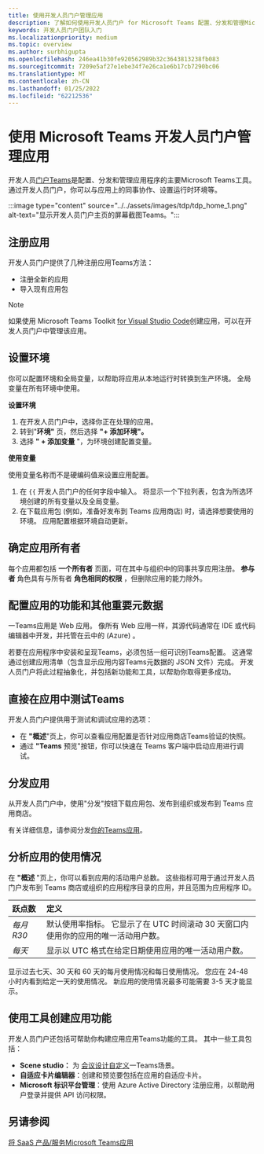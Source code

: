 ```yaml
---
title: 使用开发人员门户管理应用
description: 了解如何使用开发人员门户 for Microsoft Teams 配置、分发和管理Microsoft Teams。
keywords: 开发人员门户团队入门
ms.localizationpriority: medium
ms.topic: overview
ms.author: surbhigupta
ms.openlocfilehash: 246ea41b30fe920562989b32c3643813238fb083
ms.sourcegitcommit: 7209e5af27e1ebe34f7e26ca1e6b17cb7290bc06
ms.translationtype: MT
ms.contentlocale: zh-CN
ms.lasthandoff: 01/25/2022
ms.locfileid: "62212536"
---
```

# <a name="manage-your-apps-with-the-developer-portal-for-microsoft-teams"></a>使用 Microsoft Teams 开发人员门户管理应用

开发人员<a href="https://dev.teams.microsoft.com" target="_blank">门户Teams</a>是配置、分发和管理应用程序的主要Microsoft Teams工具。 通过开发人员门户，你可以与应用上的同事协作、设置运行时环境等。

:::image type="content" source="../../assets/images/tdp/tdp_home_1.png" alt-text="显示开发人员门户主页的屏幕截图Teams。":::

## <a name="register-an-app"></a>注册应用

开发人员门户提供了几种注册应用Teams方法：

* 注册全新的应用
* 导入现有应用包

> [!NOTE]
> 如果使用 Microsoft Teams Toolkit [for Visual Studio Code](https://marketplace.visualstudio.com/items?itemName=TeamsDevApp.ms-teams-vscode-extension)创建应用，可以在开发人员门户中管理该应用。

## <a name="set-up-an-environment"></a>设置环境

你可以配置环境和全局变量，以帮助将应用从本地运行时转换到生产环境。 全局变量在所有环境中使用。

**设置环境**

1. 在开发人员门户中，选择你正在处理的应用。
2. 转到"**环境"** 页，然后选择 **"+ 添加环境"。**
3. 选择 **" + 添加变量** "，为环境创建配置变量。

**使用变量**

使用变量名称而不是硬编码值来设置应用配置。

1. 在 `{{` 开发人员门户的任何字段中输入。 将显示一个下拉列表，包含为所选环境创建的所有变量以及全局变量。  
1. 在下载应用包 (例如，准备好发布到 Teams 应用商店) 时，请选择想要使用的环境。 应用配置根据环境自动更新。 

## <a name="identify-app-owners"></a>确定应用所有者

每个应用都包括 **一个所有者** 页面，可在其中与组织中的同事共享应用注册。 **参与者** 角色具有与所有者 **角色相同的权限** ，但删除应用的能力除外。

## <a name="configure-your-apps-capabilities-and-other-important-metadata"></a>配置应用的功能和其他重要元数据

一Teams应用是 Web 应用。 像所有 Web 应用一样，其源代码通常在 IDE 或代码编辑器中开发，并托管在云中的 (Azure) 。

若要在应用程序中安装和呈现Teams，必须包括一组可识别Teams配置。 这通常通过创建应用清单（包含显示应用内容Teams元数据的 JSON 文件）完成。 开发人员门户将此过程抽象化，并包括新功能和工具，以帮助你取得更多成功。

## <a name="test-your-app-directly-in-teams"></a>直接在应用中测试Teams

开发人员门户提供用于测试和调试应用的选项：

* 在 **"概述**"页上，你可以查看应用配置是否针对应用商店Teams验证的快照。
* 通过 **"Teams** 预览"按钮，你可以快速在 Teams 客户端中启动应用进行调试。

## <a name="distribute-your-app"></a>分发应用

从开发人员门户中，使用"分发"按钮下载应用包、发布到组织或发布到 Teams 应用商店。

有关详细信息，请参阅分发[你的Teams应用](~/concepts/deploy-and-publish/apps-publish-overview.md)。

## <a name="analyze-your-apps-usage"></a>分析应用的使用情况

在 **"概述** "页上，你可以看到应用的活动用户总数。 这些指标可用于通过开发人员门户发布到 Teams 商店或组织的应用程序目录的应用，并且范围为应用程序 ID。

| 跃点数 | 定义 |
| :-----------------------| :------------------------------------------------------------------------------------------------------|
| *每月 R30* | 默认使用率指标。 它显示了在 UTC 时间滚动 30 天窗口内使用你的应用的唯一活动用户数。 |
| *每天* | 显示以 UTC 格式在给定日期使用应用的唯一活动用户数。 |

显示过去七天、30 天和 60 天的每月使用情况和每日使用情况。 您应在 24-48 小时内看到给定一天的使用情况。 新应用的使用情况最多可能需要 3-5 天才能显示。

## <a name="use-tools-to-create-app-features"></a>使用工具创建应用功能

开发人员门户还包括可帮助你构建应用应用Teams功能的工具。 其中一些工具包括：

* **Scene studio：** 为 [会议设计自定义](~/apps-in-teams-meetings/teams-together-mode.md)一Teams场景。
* **自适应卡片编辑器**：创建和预览要包括在应用的自适应卡片。
* **Microsoft 标识平台管理**：使用 Azure Active Directory 注册应用，以帮助用户登录并提供 API 访问权限。

## <a name="see-also"></a>另请参阅

[将 SaaS 产品/服务Microsoft Teams应用](~/concepts/deploy-and-publish/appsource/prepare/include-saas-offer.md)
